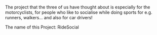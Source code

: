 The project that the three of us have thought about is especially for the motorcyclists, 
for people who like to socialise while doing sports for e.g. runners, walkers... and also for car drivers!

The name of this Project: RideSocial